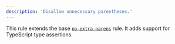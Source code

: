 ```yaml
---
description: 'Disallow unnecessary parentheses.'
---
```


This rule extends the base [`no-extra-parens`](/rules/js/no-extra-parens) rule.
It adds support for TypeScript type assertions.
